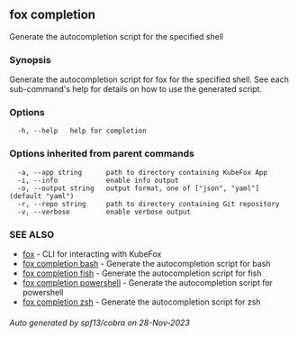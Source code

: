 ## fox completion

Generate the autocompletion script for the specified shell

### Synopsis

Generate the autocompletion script for fox for the specified shell.
See each sub-command's help for details on how to use the generated script.


### Options

```
  -h, --help   help for completion
```

### Options inherited from parent commands

```
  -a, --app string      path to directory containing KubeFox App
  -i, --info            enable info output
  -o, --output string   output format, one of ["json", "yaml"] (default "yaml")
  -r, --repo string     path to directory containing Git repository
  -v, --verbose         enable verbose output
```

### SEE ALSO

* [fox](fox.md)	 - CLI for interacting with KubeFox
* [fox completion bash](fox_completion_bash.md)	 - Generate the autocompletion script for bash
* [fox completion fish](fox_completion_fish.md)	 - Generate the autocompletion script for fish
* [fox completion powershell](fox_completion_powershell.md)	 - Generate the autocompletion script for powershell
* [fox completion zsh](fox_completion_zsh.md)	 - Generate the autocompletion script for zsh

###### Auto generated by spf13/cobra on 28-Nov-2023
